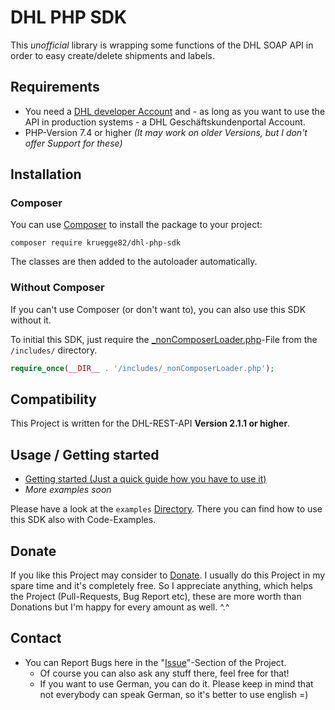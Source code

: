 # DHL PHP SDK

This *unofficial* library is wrapping some functions of the DHL SOAP API in order to easy create/delete shipments and labels.

## Requirements

- You need a [DHL developer Account](https://developer.dhl.com/) and - as long as you want to use the API in production systems - a DHL Geschäftskundenportal Account.
- PHP-Version 7.4 or higher _(It may work on older Versions, but I don't offer Support for these)_

## Installation

### Composer

You can use [Composer](https://getcomposer.org/) to install the package to your project:

```
composer require kruegge82/dhl-php-sdk
```

The classes are then added to the autoloader automatically.

### Without Composer

If you can't use Composer (or don't want to), you can also use this SDK without it.

To initial this SDK, just require the [_nonComposerLoader.php](https://github.com/kruegge82/dhl-php-sdk/blob/master/includes/_nonComposerLoader.php)-File from the `/includes/` directory.

```php
require_once(__DIR__ . '/includes/_nonComposerLoader.php');
```

## Compatibility

This Project is written for the DHL-REST-API **Version 2.1.1 or higher**.

## Usage / Getting started

- [Getting started (Just a quick guide how you have to use it)](https://github.com/kruegge82/dhl-php-sdk/blob/master/examples/getting-started.md)
- _More examples soon_

Please have a look at the `examples` [Directory](https://github.com/kruegge82/dhl-php-sdk/tree/master/examples). There you can find how to use this SDK also with Code-Examples.

## Donate

If you like this Project may consider to [Donate](https://www.paypal.me/jahn82). I usually do this Project in my spare time and it's completely free. So I appreciate anything, which helps the Project (Pull-Requests, Bug Report etc), these are more worth than Donations but I'm happy for every amount as well. ^.^

## Contact

- You can Report Bugs here in the "[Issue](https://github.com/kruegge82/dhl-php-sdk/issues)"-Section of the Project.
	- Of course you can also ask any stuff there, feel free for that!
	- If you want to use German, you can do it. Please keep in mind that not everybody can speak German, so it's better to use english =)
